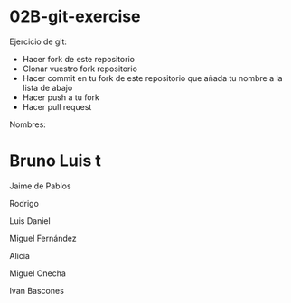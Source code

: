 # 02B-git-exercise

Ejercicio de git:

* Hacer fork de este repositorio
* Clonar vuestro fork repositorio
* Hacer commit en tu fork de este repositorio
que añada tu nombre a la lista de abajo
* Hacer push a tu fork
* Hacer pull request

Nombres:

Bruno Luis t
======

Jaime de Pablos 

Rodrigo

Luis Daniel

Miguel Fernández 

Alicia

Miguel Onecha

Ivan Bascones



